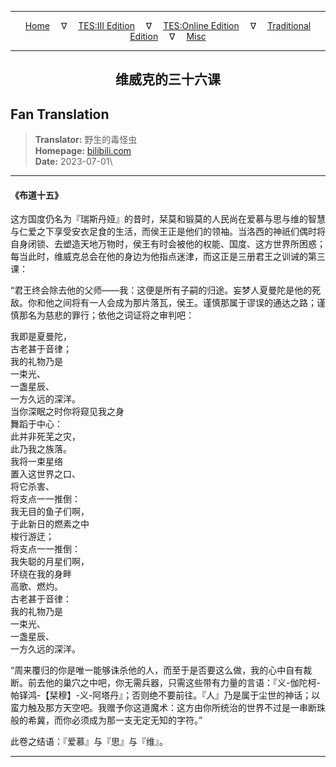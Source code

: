 
---

<!-- Jekyll Page Links -->

<center>
<a href="../../../../../../index.html">Home</a>
&emsp;&nabla;&emsp;
<a href="../../../../../index-tes3.html">TES:III Edition</a>
&emsp;&nabla;&emsp;
<a href="../../../../../index-teso.html">TES:Online Edition</a>
&emsp;&nabla;&emsp;
<a href="../../../../../index-traditional.html">Traditional Edition</a>
&emsp;&nabla;&emsp;
<a href="../../../../../index-misc.html">Misc</a>
</center>

<!-- Markdown Body Below: -->

---

<center>
<h2><span style="font-family:SimSun">维威克的三十六课</span></h2>
</center>

## Fan Translation

> __Translator:__ 野生的毒怪虫\
> __Homepage:__ [bilibili.com][1]\
> __Date:__ 2023-07-01\

[1]: https://www.bilibili.com/read/cv24718184/

---

#### 《布道十五》

这方国度仍名为『瑞斯丹娅』的昔时，栞莫和锻莫的人民尚在爱慕与思与维的智慧与仁爱之下享受安衣足食的生活，而侯王正是他们的领袖。当洛西的神祇们偶时将自身闭锁、去塑造天地万物时，侯王有时会被他的权能、国度、这方世界所困惑；每当此时，维威克总会在他的身边为他指点迷津，而这正是三册君王之训诫的第三课：

“君王终会除去他的父师——我：这便是所有子嗣的归途。妄梦人夏曼陀是他的死敌。你和他之间将有一人会成为那片落瓦，侯王。谨慎那属于谬误的通达之路；谨慎那名为慈悲的罪行；依他之词证将之审判吧：

我即是夏曼陀，\
古老甚于音律；\
我的礼物乃是\
一束光、\
一盏星辰、\
一方久远的深洋。\
当你深眠之时你将窥见我之身\
舞蹈于中心：\
此并非死芜之灾，\
此乃我之族落。\
我将一束星络\
置入这世界之口、\
将它杀害、\
将支点一一推倒：\
我无目的鱼子们啊，\
于此新日的燃素之中\
梭行游迂；\
将支点一一推倒：\
我失聪的月星们啊，\
环绕在我的身畔\
高歌、燃灼。\
古老甚于音律：\
我的礼物乃是\
一束光、\
一盏星辰、\
一方久远的深洋。

“周来覆归的你是唯一能够诛杀他的人，而至于是否要这么做，我的心中自有裁断。前去他的巢穴之中吧，你无需兵器，只需这些带有力量的言语：『义-伽陀柯-帕铎鸿-【栞穆】-义-阿塔丹』；否则绝不要前往。『人』乃是属于尘世的神话；以蛮力触及那方天空吧。我赠予你这道魔术：这方由你所统治的世界不过是一串断珠般的希冀，而你必须成为那一支无定无知的字符。”

此卷之结语：『爱慕』与『思』与『维』。

---
